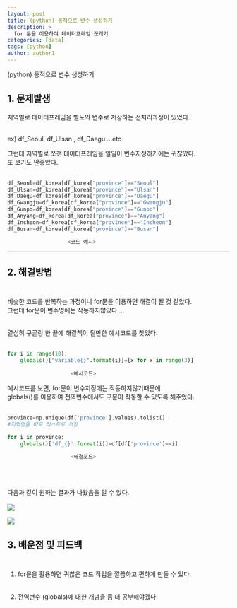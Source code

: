 ```yaml
---
layout: post
title: (python) 동적으로 변수 생성하기 
description: >
  for 문을 이용하여 데이터프레임 쪼개기
categories: [data] 
tags: [python]
author: author1
---
```


(python) 동적으로 변수 생성하기

##  1. 문제발생

지역별로 데이터프레임을 별도의 변수로 저장하는 전처리과정이 있었다. <br><br>

ex)  df_Seoul, df_Ulsan , df_Daegu ...etc  <br>

그런데 지역별로 쪼갠 데이터프레임을 일일이 변수지정하기에는 귀찮았다. <br>
또 보기도 안좋았다.<br><br>

```python
df_Seoul=df_korea[df_korea["province"]=="Seoul"]
df_Ulsan=df_korea[df_korea["province"]=="Ulsan"]
df_Daegu=df_korea[df_korea["province"]=="Daegu"]
df_Gwangju=df_korea[df_korea["province"]=="Gwangju"]
df_Gunpo=df_korea[df_korea["province"]=="Gunpo"]
df_Anyang=df_korea[df_korea["province"]=="Anyang"]
df_Incheon=df_korea[df_korea["province"]=="Incheon"]
df_Busan=df_korea[df_korea["province"]=="Busan"]

                   <코드 예시>
```

---

## 2. 해결방법 <br><br>

비슷한 코드를 반복하는 과정이니 for문을 이용하면 해결이 될 것 같았다. <br>
그런데 for문이 변수명에는 작동하지않았다....<br><br>

열심히 구글링 한 끝에 해결책이 될만한 예시코드를 찾았다.  <br><br>

```python 
for i in range(10):
	globals()["variable{}".format(i)]=[x for x in range(3)]
    
                    <예시코드>
```

예시코드를 보면, for문이 변수지정에는 작동하지않기때문에  <br>
globals()를 이용하여 전역변수에서도 구문이 작동할 수 있도록 해주었다. <br><br>

```python
province=np.unique(df['province'].values).tolist()
#지역명을 따로 리스트로 저장

for i in province:
    globals()['df_{}'.format(i)]=df[df['province']==i]
    
                    <해결코드>
```
<br><br>

다음과 같이 원하는 결과가 나왔음을 알 수 있다. <br><br>
![](https://images.velog.io/images/datata29/post/9b1dc710-a89d-477c-9ce6-94581e82def7/province.png)

![](https://images.velog.io/images/datata29/post/95436f35-58d2-4cd1-8172-2b44f3641260/cafethumb.pstatic.net.png)

## 3. 배운점 및 피드백 <br><br>

1. for문을 활용하면 귀찮은 코드 작업을 깔끔하고 편하게 만들 수 있다. <br><br>

2. 전역변수 (globals)에 대한 개념을 좀 더 공부해야겠다. <br><br>